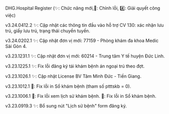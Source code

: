 DHG.Hospital Register
(✨: Chức năng mới,🐛: Chỉnh lỗi, #️⃣: Giải quyết công việc)

v3.24.0412.2
✨: Cập nhật các thông tin đầu vào hỗ trợ CV 130: xác nhận lưu trú, giấy lưu trú, trạng thái chuyển tuyến.

v3.24.0202.1
✨: Cập nhật đơn vị mới: 77159 - Phòng khám đa khoa Medic Sài Gòn 4.

v3.23.1231.1
✨: Cập nhật đơn vị mới: 60214 - Trung tâm Y tế huyện Đức Linh.

v3.23.1225.1
✨: Fix lỗi đăng ký tái khám bệnh án ngoại trú theo đợt.

v3.23.1026.1
✨: Cập nhật License BV Tâm Minh Đức - Tiền Giang.

v3.23.1012.1
🐛: Fix lỗi in Sổ khám bệnh (tham số ptttskb = 0).

v3.23.1006.1
🐛: Fix lỗi xem lịch sử khám bệnh.
🐛: Fix lỗi in Sổ khám bệnh.

v3.23.0919.3
✨: Bổ sung nút "Lịch sử bệnh" form đăng ký.
